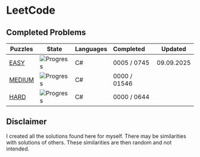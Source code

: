 # LeetCode

## Completed Problems

| Puzzles                                                                                                | State                                   | Languages    | Completed    | Updated    |
| ------------------------------------------------------------------------------------------------------ |-----------------------------------------| ------------ |:-------------| ---------- |
| [EASY](https://leetcode.com/problemset/all/?page=1&difficulty=EASY)                                    | ![Progress](https://progress-bar.dev/7) | C#           | 0005 / 0745  | 09.09.2025 |
| [MEDIUM](https://leetcode.com/problemset/all/?page=1&difficulty=MEDIUM)                                | ![Progress](https://progress-bar.dev/0) | C#           | 0000 / 01546 |            |
| [HARD](https://leetcode.com/problemset/all/?page=1&difficulty=HARD)                                    | ![Progress](https://progress-bar.dev/0) | C#           | 0000 / 0644  |            |

## Disclaimer

I created all the solutions found here for myself. There may be similarities with solutions of others. These similarities are then random and not intended.
